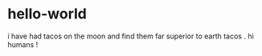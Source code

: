 # hello-world
i have  had tacos on the moon and find them far superior to earth tacos .
hi humans !
